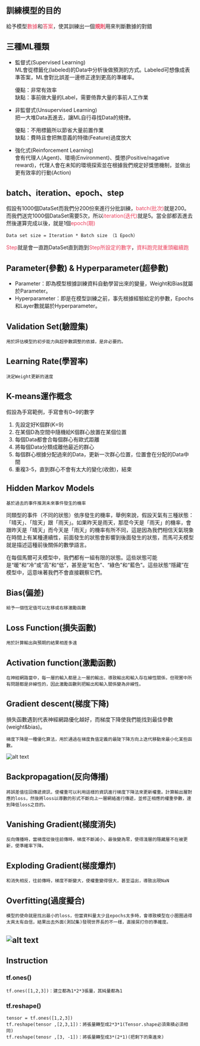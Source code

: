 ## 訓練模型的目的
給予模型<font color=#EB3F5C>數據</font>和<font color=#EB3F5C>答案</font>，使其訓練出一個<font color=#EB3F5C>**規則**</font>用來判斷數據的對錯

## 三種ML種類
- 監督式(Supervised Learning)<br/>
    ML會從標籤化(labeled)的Data中分析後做預測的方式。Labeled可想像成表準答案，ML會對比誤差一邊修正達到更高的準確率。

    優點：非常有效率<br/>
    缺點：事前做大量的Label，需要倚靠大量的事前人工作業

- 非監督式(Unsupervised Learning)<br/>
    把一大堆Data丟進去，讓ML自行尋找Data的規律。

    優點：不用標籤所以節省大量前置作業<br/>
    缺點：費時且會把無意義的特徵(Feature)過度放大

- 強化式(Reinforcement Learning)<br/>
    會有代理人(Agent)、環境(Environment)、獎懲(Positive/nagative reward)，代理人會在未知的環境探索並在根據我們規定好獎懲機制，並做出更有效率的行動(Action)

## batch、iteration、epoch、step
假設有1000個DataSet而我們分200份來進行分批訓練，<font color=#EB3F5C>batch(批次)</font>就是200。而我們送完1000個DataSet需要5次，所以<font color=#EB3F5C>iteration(迭代)</font>就是5。當全部都丟進去然後運算完成以後，就是1個<font color=#EB3F5C>epoch(期)</font>

    Data set size = Iteration * Batch size （1 Epoch）

<font color=#EB3F5C>Step</font>就是會一直跑DataSet直到跑到<font color=#EB3F5C>Step所設定的數字</font>，<font color=#EB3F5C>資料跑完就重頭繼續跑</font>

## Parameter(參數) & Hyperparameter(超參數)

- Parameter：即為模型根據訓練資料自動學習出來的變量，Weight和Bias就屬於Parameter。
- Hyperparameter：即是在模型訓練之前，事先根據經驗給定的參數，Epochs和Layer數就屬於Hyperparameter。

## Validation Set(驗證集)

    用於評估模型的初步能力與超參數調整的依據，是非必要的。

## Learning Rate(學習率)

    決定Weight更新的速度

## K-means運作概念

假設為手寫範例，手寫會有0~9的數字

1. 先設定好K個群(K=9)
2. 在某個D為空間中隨機給K個群心放置在某個位置
3. 每個Data都會合每個群心有歐式距離
4. 將每個Data分類成離他最近的群心
5. 每個群心根據分配過來的Data，更新一次群心位置，位置會在分配的Data中間
6. 重複3-5，直到群心不會有太大的變化(收斂)，結束

## Hidden Markov Models

    基於過去的事件推測未來事件發生的機率

同類型的事件（不同的狀態）依序發生的機率，舉例來說，假設天氣有三種狀態：「晴天」、「陰天」跟「雨天」。如果昨天是雨天，那麼今天是「雨天」的機率，會跟昨天是「晴天」而今天是「雨天」的機率有所不同，這是因為我們相信天氣現象在時間上有某種連續性，前面發生的狀態會影響到後面發生的狀態，而馬可夫模型就是描述這種前後關係的數學語言。

在每個馬爾可夫模型中，我們都有一組有限的狀態。這些狀態可能是“暖”和“冷”或“高”和“低”，甚至是“紅色”、“綠色”和“藍色”。這些狀態“隱藏”在模型中，這意味著我們不會直接觀察它們。

## Bias(偏差)

    給予一個恆定值可以左移或右移激勵函數


## Loss Function(損失函數)

    用於計算輸出與預期的結果相差多遠

## Activation function(激勵函數)

    在神經網路當中，每一層的輸入都是上一層的輸出，導致輸出和輸入存在線性關係，但現實中所有問題都是非線性的，因此激勵函數則把輸出和輸入關係變為非線性。


## Gradient descent(梯度下降)

損失函數遇到代表神經網路優化越好，而梯度下降使我們能找到最佳參數(weight&bias)。

    梯度下降是一種優化算法，用於通過在梯度負值定義的最陡下降方向上迭代移動來最小化某些函數。


![alt text](https://cdn-images-1.medium.com/max/1000/1*iU1QCnSTKrDjIPjSAENLuQ.png)

## Backpropagation(反向傳播)

    將誤差值往回傳遞資訊，使權重可以利用這樣的資訊進行梯度下降法來更新權重。計算輸出層對應的loss，然後將loss以導數的形式不斷向上一層網絡進行傳遞，並修正相應的權重參數，達到降低loss之目的。

## Vanishing Gradient(梯度消失)

    反向傳播時，當梯度從後往前傳時，梯度不斷減小，最後變為零，使得淺層的隱藏層不在被更新，使準確率下降。

## Exploding Gradient(梯度爆炸)

    和消失相反，往前傳時，梯度不斷變大，使權重變得很大，甚至溢出，導致出現NaN

## Overfitting(過度擬合)

    模型的使命就是找出最小的loss，但當資料量太少且epochs太多時，會導致模型在小圈圈過得太爽太有自信，結果出去外面(測試集)發現世界長的不一樣，直接屌打你的準確度。


![alt text](https://d1dwq032kyr03c.cloudfront.net/upload/images/20181020/20112540PwCCbhGvkb.png)
---

## Instruction

### tf.ones()

    tf.ones([1,2,3])：建立都為1*2*3張量，其純量都為1

### tf.reshape()  
    tensor = tf.ones([1,2,3])
    tf.reshape(tensor ,[2,3,1])：將張量轉型成2*3*1(Tensor.shape必須乘積必須相同)
    tf.reshape(tenosr ,[3, -1])：將張量轉型成3*(2*1)(把剩下的乘進來)


